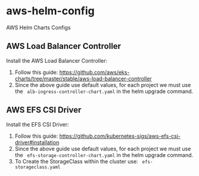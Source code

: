 # aws-helm-config
AWS Helm Charts Configs


## AWS Load Balancer Controller

Install the AWS Load Balancer Controller:
1. Follow this guide: https://github.com/aws/eks-charts/tree/master/stable/aws-load-balancer-controller
2. Since the above guide use default values, for each project we must use the `` alb-ingress-controller-chart.yaml`` in the helm upgrade command.

## AWS EFS CSI Driver

Install the EFS CSI Driver:
1. Follow this guide: https://github.com/kubernetes-sigs/aws-efs-csi-driver#installation
2. Since the above guide use default values, for each project we must use the `` efs-storage-controller-chart.yaml`` in the helm upgrade command.
3. To Create the StorageClass within the cluster use: `` efs-storageclass.yaml``